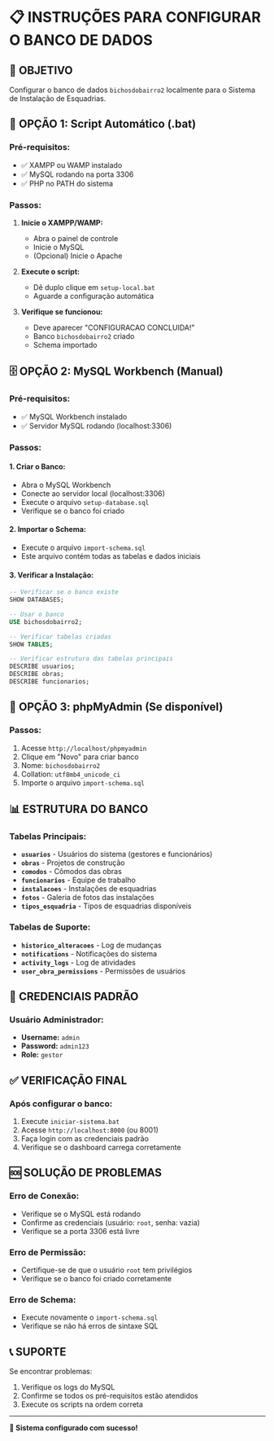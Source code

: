 # 📋 INSTRUÇÕES PARA CONFIGURAR O BANCO DE DADOS

## 🎯 **OBJETIVO**
Configurar o banco de dados `bichosdobairro2` localmente para o Sistema de Instalação de Esquadrias.

## 🚀 **OPÇÃO 1: Script Automático (.bat)**

### **Pré-requisitos:**
- ✅ XAMPP ou WAMP instalado
- ✅ MySQL rodando na porta 3306
- ✅ PHP no PATH do sistema

### **Passos:**
1. **Inicie o XAMPP/WAMP:**
   - Abra o painel de controle
   - Inicie o MySQL
   - (Opcional) Inicie o Apache

2. **Execute o script:**
   - Dê duplo clique em `setup-local.bat`
   - Aguarde a configuração automática

3. **Verifique se funcionou:**
   - Deve aparecer "CONFIGURACAO CONCLUIDA!"
   - Banco `bichosdobairro2` criado
   - Schema importado

## 🗄️ **OPÇÃO 2: MySQL Workbench (Manual)**

### **Pré-requisitos:**
- ✅ MySQL Workbench instalado
- ✅ Servidor MySQL rodando (localhost:3306)

### **Passos:**

#### **1. Criar o Banco:**
- Abra o MySQL Workbench
- Conecte ao servidor local (localhost:3306)
- Execute o arquivo `setup-database.sql`
- Verifique se o banco foi criado

#### **2. Importar o Schema:**
- Execute o arquivo `import-schema.sql`
- Este arquivo contém todas as tabelas e dados iniciais

#### **3. Verificar a Instalação:**
```sql
-- Verificar se o banco existe
SHOW DATABASES;

-- Usar o banco
USE bichosdobairro2;

-- Verificar tabelas criadas
SHOW TABLES;

-- Verificar estrutura das tabelas principais
DESCRIBE usuarios;
DESCRIBE obras;
DESCRIBE funcionarios;
```

## 🔧 **OPÇÃO 3: phpMyAdmin (Se disponível)**

### **Passos:**
1. Acesse `http://localhost/phpmyadmin`
2. Clique em "Novo" para criar banco
3. Nome: `bichosdobairro2`
4. Collation: `utf8mb4_unicode_ci`
5. Importe o arquivo `import-schema.sql`

## 📊 **ESTRUTURA DO BANCO**

### **Tabelas Principais:**
- **`usuarios`** - Usuários do sistema (gestores e funcionários)
- **`obras`** - Projetos de construção
- **`comodos`** - Cômodos das obras
- **`funcionarios`** - Equipe de trabalho
- **`instalacoes`** - Instalações de esquadrias
- **`fotos`** - Galeria de fotos das instalações
- **`tipos_esquadria`** - Tipos de esquadrias disponíveis

### **Tabelas de Suporte:**
- **`historico_alteracoes`** - Log de mudanças
- **`notifications`** - Notificações do sistema
- **`activity_logs`** - Log de atividades
- **`user_obra_permissions`** - Permissões de usuários

## 🔑 **CREDENCIAIS PADRÃO**

### **Usuário Administrador:**
- **Username:** `admin`
- **Password:** `admin123`
- **Role:** `gestor`

## ✅ **VERIFICAÇÃO FINAL**

### **Após configurar o banco:**
1. Execute `iniciar-sistema.bat`
2. Acesse `http://localhost:8000` (ou 8001)
3. Faça login com as credenciais padrão
4. Verifique se o dashboard carrega corretamente

## 🆘 **SOLUÇÃO DE PROBLEMAS**

### **Erro de Conexão:**
- Verifique se o MySQL está rodando
- Confirme as credenciais (usuário: `root`, senha: vazia)
- Verifique se a porta 3306 está livre

### **Erro de Permissão:**
- Certifique-se de que o usuário `root` tem privilégios
- Verifique se o banco foi criado corretamente

### **Erro de Schema:**
- Execute novamente o `import-schema.sql`
- Verifique se não há erros de sintaxe SQL

## 📞 **SUPORTE**

Se encontrar problemas:
1. Verifique os logs do MySQL
2. Confirme se todos os pré-requisitos estão atendidos
3. Execute os scripts na ordem correta

---

**🎉 Sistema configurado com sucesso!**
